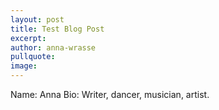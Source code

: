 ```yaml
---
layout: post
title: Test Blog Post
excerpt: 
author: anna-wrasse
pullquote: 
image: 
---
```




Name: Anna
Bio: Writer, dancer, musician, artist. 
